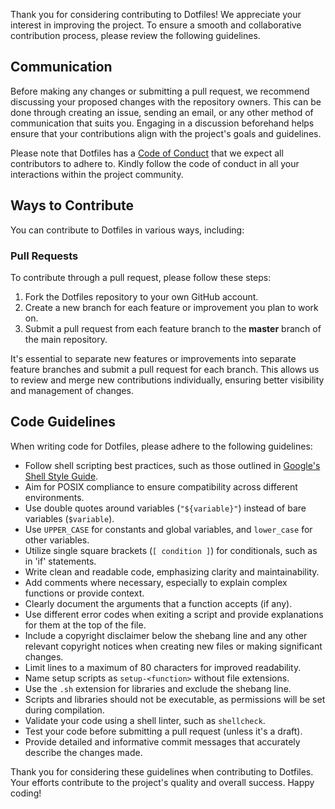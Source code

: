 Thank you for considering contributing to Dotfiles! We appreciate your interest in improving the project. To ensure a smooth and collaborative contribution process, please review the following guidelines.

## Communication

Before making any changes or submitting a pull request, we recommend discussing your proposed changes with the repository owners. This can be done through creating an issue, sending an email, or any other method of communication that suits you. Engaging in a discussion beforehand helps ensure that your contributions align with the project's goals and guidelines.

Please note that Dotfiles has a [Code of Conduct](https://github.com/ulises-jeremias/dotfiles/blob/master/.github/CODE_OF_CONDUCT.md) that we expect all contributors to adhere to. Kindly follow the code of conduct in all your interactions within the project community.

## Ways to Contribute

You can contribute to Dotfiles in various ways, including:

### Pull Requests

To contribute through a pull request, please follow these steps:

1. Fork the Dotfiles repository to your own GitHub account.
2. Create a new branch for each feature or improvement you plan to work on.
3. Submit a pull request from each feature branch to the **master** branch of the main repository.

It's essential to separate new features or improvements into separate feature branches and submit a pull request for each branch. This allows us to review and merge new contributions individually, ensuring better visibility and management of changes.

## Code Guidelines

When writing code for Dotfiles, please adhere to the following guidelines:

- Follow shell scripting best practices, such as those outlined in [Google's Shell Style Guide](https://google.github.io/styleguide/shell.xml).
- Aim for POSIX compliance to ensure compatibility across different environments.
- Use double quotes around variables (`"${variable}"`) instead of bare variables (`$variable`).
- Use `UPPER_CASE` for constants and global variables, and `lower_case` for other variables.
- Utilize single square brackets (`[ condition ]`) for conditionals, such as in 'if' statements.
- Write clean and readable code, emphasizing clarity and maintainability.
- Add comments where necessary, especially to explain complex functions or provide context.
- Clearly document the arguments that a function accepts (if any).
- Use different error codes when exiting a script and provide explanations for them at the top of the file.
- Include a copyright disclaimer below the shebang line and any other relevant copyright notices when creating new files or making significant changes.
- Limit lines to a maximum of 80 characters for improved readability.
- Name setup scripts as `setup-<function>` without file extensions.
- Use the `.sh` extension for libraries and exclude the shebang line.
- Scripts and libraries should not be executable, as permissions will be set during compilation.
- Validate your code using a shell linter, such as `shellcheck`.
- Test your code before submitting a pull request (unless it's a draft).
- Provide detailed and informative commit messages that accurately describe the changes made.

Thank you for considering these guidelines when contributing to Dotfiles. Your efforts contribute to the project's quality and overall success. Happy coding!